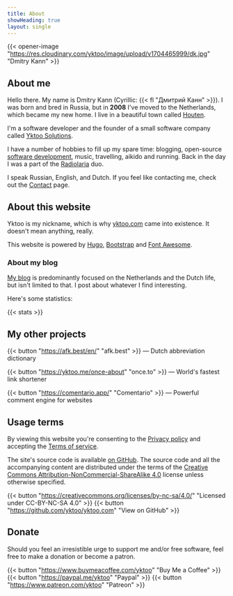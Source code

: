 ```yaml
---
title: About
showHeading: true
layout: single
---
```


{{< opener-image "https://res.cloudinary.com/yktoo/image/upload/v1704465999/dk.jpg" "Dmitry Kann" >}}

## About me

Hello there. My name is Dmitry Kann (Cyrillic: {{< fl "Дмитрий Канн" >}}). I was born and bred in Russia, but in **2008** I've moved to the Netherlands, which became my new home. I live in a beautiful town called [Houten](/blog/posts/0221).

I'm a software developer and the founder of a small software company called [Yktoo Solutions](https://yktoo.solutions).

I have a number of hobbies to fill up my spare time: blogging, open-source [software development](/software), music, travelling, aikido and running. Back in the day I was a part of the [Radiolaria](/radiolaria) duo.

I speak Russian, English, and Dutch. If you feel like contacting me, check out the [Contact](/about/contact) page.

## About this website

Yktoo is my nickname, which is why <u>yktoo.com</u> came into existence. It doesn't mean anything, really.

This website is powered by [Hugo](https://gohugo.io/), [Bootstrap](http://getbootstrap.com/) and [Font Awesome](https://fontawesome.com/).

### About my blog

[My blog](/) is predominantly focused on the Netherlands and the Dutch life, but isn't limited to that. I post about whatever I find interesting.

Here's some statistics:

{{< stats >}}

## My other projects

{{< button "https://afk.best/en/" "afk.best" >}} — Dutch abbreviation dictionary

{{< button "https://yktoo.me/once-about" "once.to" >}} — World's fastest link shortener

{{< button "https://comentario.app/" "Comentario" >}} — Powerful comment engine for websites

## Usage terms

By viewing this website you're consenting to the [Privacy policy](/about/privacy) and accepting the [Terms of service](/about/tos).

The site's source code is available [on GitHub](https://github.com/yktoo/yktoo.com). The source code and all the accompanying content are distributed under the terms of the [Creative Commons Attribution-NonCommercial-ShareAlike 4.0](https://creativecommons.org/licenses/by-sa/4.0/) license unless otherwise specified.

{{< button "https://creativecommons.org/licenses/by-nc-sa/4.0/" "<i class='fab fa-creative-commons'></i><i class='fab fa-creative-commons-by'></i><i class='fab fa-creative-commons-nc'></i><i class='fab fa-creative-commons-sa me-1'></i>Licensed under CC-BY-NC-SA 4.0" >}}
{{< button "https://github.com/yktoo/yktoo.com" "<i class='fab fa-github me-1'></i>View on GitHub" >}}

## Donate

Should you feel an irresistible urge to support me and/or free software, feel free to make a donation or become a patron.

{{< button "https://www.buymeacoffee.com/yktoo" "<i class='fas fa-mug-saucer me-1'></i>Buy Me a Coffee" >}}
{{< button "https://paypal.me/yktoo" "<i class='fab fa-paypal me-1'></i>Paypal" >}}
{{< button "https://www.patreon.com/yktoo" "<i class='fab fa-patreon me-1'></i>Patreon" >}}
